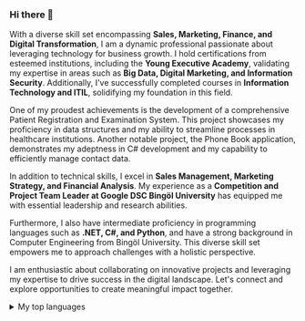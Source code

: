 ### Hi there 👋

With a diverse skill set encompassing **Sales, Marketing, Finance, and Digital Transformation**, I am a dynamic professional passionate about leveraging technology for business growth. I hold certifications from esteemed institutions, including the **Young Executive Academy**, validating my expertise in areas such as **Big Data, Digital Marketing, and Information Security**. Additionally, I've successfully completed courses in **Information Technology and ITIL**, solidifying my foundation in this field.

One of my proudest achievements is the development of a comprehensive Patient Registration and Examination System. This project showcases my proficiency in data structures and my ability to streamline processes in healthcare institutions. Another notable project, the Phone Book application, demonstrates my adeptness in C# development and my capability to efficiently manage contact data.

In addition to technical skills, I excel in **Sales Management, Marketing Strategy, and Financial Analysis**. My experience as a **Competition and Project Team Leader at Google DSC Bingöl University** has equipped me with essential leadership and research abilities.

Furthermore, I also have intermediate proficiency in programming languages such as **.NET, C#, and Python**, and have a strong background in Computer Engineering from Bingöl University. This diverse skill set empowers me to approach challenges with a holistic perspective.

I am enthusiastic about collaborating on innovative projects and leveraging my expertise to drive success in the digital landscape. Let's connect and explore opportunities to create meaningful impact together.

<details>
<summary>My top languages</summary>

| Rank | Languages |
|-----:|-----------|
|     1| c#        |
|     2| Python    |
|     3| C++       |
|     4|  C        |

</details>


